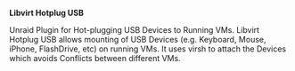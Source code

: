 **Libvirt Hotplug USB**

Unraid Plugin for Hot-plugging USB Devices to Running VMs. Libvirt Hotplug USB allows mounting of USB Devices (e.g. Keyboard, Mouse, iPhone, FlashDrive, etc) on running VMs. It uses virsh to attach the Devices which avoids Conflicts between different VMs.
